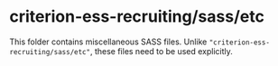 # criterion-ess-recruiting/sass/etc

This folder contains miscellaneous SASS files. Unlike `"criterion-ess-recruiting/sass/etc"`, these files
need to be used explicitly.
